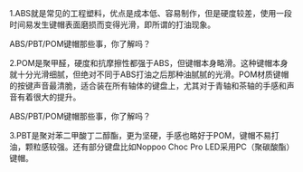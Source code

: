 1.ABS就是常见的工程塑料，优点是成本低、容易制作，但是硬度较差，使用一段时间易发生键帽表面磨损而变得光滑，即所谓的打油现象。

ABS/PBT/POM键帽那些事，你了解吗？

2.POM是聚甲醛，硬度和抗摩擦性都强于ABS，但键帽本身略滑。这种键帽本身就十分光滑细腻，但绝对不同于ABS打油之后那种油腻腻的光滑。POM材质键帽的按键声音最清脆，适合装在所有轴体的键盘上，尤其对于青轴和茶轴的手感和声音有着很大的提升。

ABS/PBT/POM键帽那些事，你了解吗？

3.PBT是聚对苯二甲酸丁二醇酯，更为坚硬，手感也略好于POM，键帽不易打油，颗粒感较强。还有部分键盘比如Noppoo Choc Pro LED采用PC（聚碳酸酯）键帽。